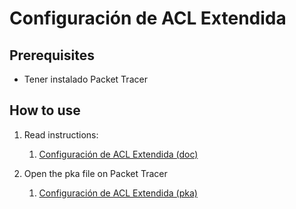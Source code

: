 # Configuración de ACL Extendida

## Prerequisites

- Tener instalado Packet Tracer

## How to use

1. Read instructions:
   1. [Configuración de ACL Extendida (doc)](./ConfigurationExtendedACL.pdf)

2. Open the pka file on Packet Tracer
   1. [Configuración de ACL Extendida (pka)](./ConfigurationExtendedACL.pka)